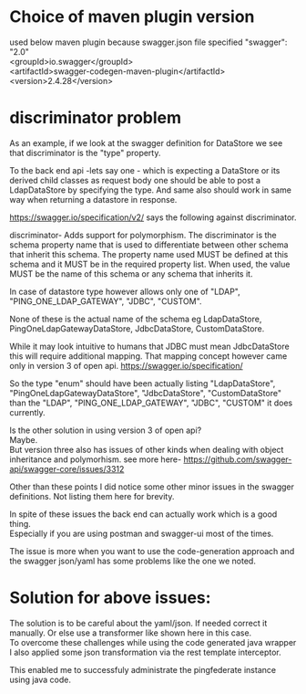 # Choice of maven plugin version
used below maven plugin because swagger.json file specified "swagger": "2.0"  
&lt;groupId&gt;io.swagger&lt;/groupId&gt;  
&lt;artifactId&gt;swagger-codegen-maven-plugin&lt;/artifactId&gt;  
&lt;version&gt;2.4.28&lt;/version&gt;  

# discriminator problem
As an example, if we look at the swagger definition for DataStore we see that discriminator is the "type" property.

To the back end api -lets say one - which is expecting a DataStore or its derived child classes as request body one should be able to post a LdapDataStore by specifying the type.
And same also should work in same way when returning a datastore in response.

https://swagger.io/specification/v2/ says the following against discriminator.

discriminator- 
Adds support for polymorphism. The discriminator is the schema property name that is used to differentiate between other schema that inherit this schema. The property name used MUST be defined at this schema and it MUST be in the required property list. When used, the value MUST be the name of this schema or any schema that inherits it.

In case of datastore type however allows only one of "LDAP", "PING_ONE_LDAP_GATEWAY", "JDBC", "CUSTOM".

None of these is the actual name of the schema eg
LdapDataStore, PingOneLdapGatewayDataStore, JdbcDataStore, CustomDataStore.

While it may look intuitive to humans that JDBC must mean JdbcDataStore this will require additional mapping. That mapping concept however came only in version 3 of open api.
https://swagger.io/specification/

So the type "enum" should have been actually listing  "LdapDataStore", "PingOneLdapGatewayDataStore", "JdbcDataStore", "CustomDataStore" than the "LDAP", "PING_ONE_LDAP_GATEWAY", "JDBC", "CUSTOM" it does currently.

Is the other solution in using version 3 of open api?  
Maybe.  
But version three also has issues of other kinds when dealing with object inheritance and polymorhism. see more here- https://github.com/swagger-api/swagger-core/issues/3312   

Other than these points I did notice some other minor issues in the swagger definitions. Not listing them here for brevity.

In spite of these issues the back end can actually work which is a good thing.  
Especially if you are using postman and swagger-ui most of the times.  

The issue is more when you want to use the code-generation approach and the swagger json/yaml has some problems like the one we noted.  



# Solution for above issues:

The solution is to be careful about the yaml/json. If needed correct it manually.  Or else use a transformer like shown here in this case.  
To overcome these challenges while using the code generated java wrapper I also applied some json transformation via the rest template interceptor.  

This enabled me to successfuly administrate the pingfederate instance using java code.

